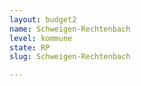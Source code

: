 ```yaml
---
layout: budget2
name: Schweigen-Rechtenbach
level: kommune
state: RP
slug: Schweigen-Rechtenbach

---
```



